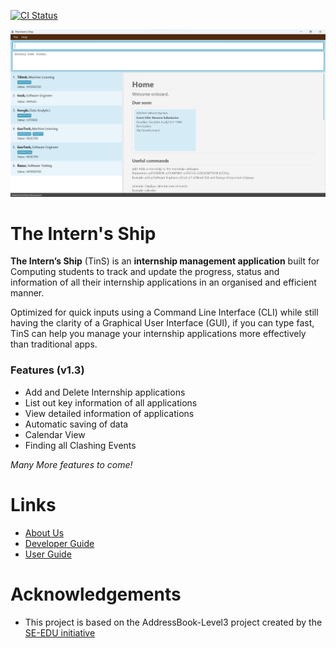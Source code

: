 [![CI Status](https://github.com/AY2223S2-CS2103T-W11-2/tp/workflows/Java%20CI/badge.svg)](https://github.com/AY2223S2-CS2103T-W11-2/tp/actions)

![Ui](docs/images/ug/home_page.png)

# The Intern's Ship

**The Intern’s Ship** (TinS) is an **internship management application** built for Computing students to track and update the progress, status and information of all their internship applications in an organised and efficient manner.

Optimized for quick inputs using a Command Line Interface (CLI) while still having the clarity of a Graphical User Interface (GUI), if you can type fast, TinS can help you manage your internship applications more effectively than traditional apps.

### Features (v1.3)
* Add and Delete Internship applications
* List out key information of all applications
* View detailed information of applications
* Automatic saving of data
* Calendar View
* Finding all Clashing Events

*Many More features to come!*

# Links

- [About Us](https://github.com/AY2223S2-CS2103T-W11-2/tp/blob/master/docs/AboutUs.md)
- [Developer Guide](https://github.com/AY2223S2-CS2103T-W11-2/tp/blob/master/docs/DeveloperGuide.md)
- [User Guide](https://github.com/AY2223S2-CS2103T-W11-2/tp/blob/master/docs/UserGuide.md)

# Acknowledgements

- This project is based on the AddressBook-Level3 project created by the [SE-EDU initiative](https://se-education.org)

